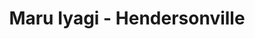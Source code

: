 ---
layout: place
title: "Maru Iyagi - Hendersonville"
permalink: /tennessee/hendersonville/maru-iyagi-hendersonville.html
stateAbbr: TN
stateName: Tennessee
cityName: Hendersonville
seo:
  name: "Maru Iyagi - Hendersonville"
  type: Restaurant
  links: https://maruiyagi-website.web.app/
description: "Looking for sushi in Hendersonville, Tennessee? Check out Maru Iyagi - Hendersonville for a delightful Japanese dining experience. Enjoy a variety of sushi a..."
place_id: ChIJRd4HrXhHZIgRIInVPEFakDA
photos:
  - name: >-
      places/ChIJRd4HrXhHZIgRIInVPEFakDA/photos/AeeoHcIJfpxlMJ731PMPLJB1fMooy8JljG4Xuf7XRKeU0QBvTNia9v24D6pmHAZ5MpeY474YHtI8R1jpviSIx5LrODXoRc4IaCMePrdIZX97Xm2SIOoX6D-EIykT3ScfyCwkDQaaFWQ2e3I-JHXTVNkhxDhduXRLi-75Xs-z_0egAICE2-1KukaEICOnU_wju5mbtJbHOpMbTa-forAFGxJZK7GsH8gJDKBAVZYNWYoZrMqmUd9isHHwuS7_2osFOzFsVNfxopM0H-2haBeMsmQUpliIsY5PwHLIMVnTOXoxbdhnaMNnN6hkoqe5nnOm4sUKUPal3HrATCQb9h6cgxUJi8uM4LPohWuNnt60NB4AqOKc1HKGvsq5gYD4-78HZLSET_Y1_wMDsmfjxL01trOYDtfF29evs2pUkCwJFTkWSORIBA
    widthPx: 4032
    heightPx: 3024
    authorAttributions:
      - displayName: RamieDawn Welch (Rai of SunShine)
        uri: https://maps.google.com/maps/contrib/111316273946938149727
        photoUri: >-
          https://lh3.googleusercontent.com/a-/ALV-UjUlqeftKx8CCbdVX0nDfbcKUTMQO33cmCt_tG-SjFMH5GIZaV2tbw=s100-p-k-no-mo
    flagContentUri: >-
      https://www.google.com/local/imagery/report/?cb_client=maps_api_places.places_api&image_key=!1e10!2sCIHM0ogKEICAgICn0eakLw&hl=en-US
    googleMapsUri: >-
      https://www.google.com/maps/place//data=!3m4!1e2!3m2!1sCIHM0ogKEICAgICn0eakLw!2e10!4m2!3m1!1s0x88644778ad07de45:0x30905a413cd58920
  - name: >-
      places/ChIJRd4HrXhHZIgRIInVPEFakDA/photos/AeeoHcKLGFis2WmXTiqhHZumWZiHSm0I9gTsCjigKNkkPVw8959N5ath9xc9rPd3pe2QwFo-NCmRe-Qm3m_6eRNwIlu6Y1lxAg436_YhSVHb4rilcWJP7sGnRnq6tRFqchl3z0WXdXofG4uXHesx3Fvy349nq2Imaq3ECzmgwVCG2f-BBZFGbLnWBUJTzK2i_-203TZcTFH0W_ltlCF6ODkZQhj1VlLWDz05NVDE80ME4Lsg00IBZOpymOVKb-1MEYDmT2R0Hkf2k2vjkxG5toAyToPHuZloArtn5v7VCmLUHjmUJgWuYgs88ZJxlTHRTwGdEqO-Xur1QcSqOpPbSOTiJu55jcAmtdlH3C3zs3t1uH1nj5CWyGha208piMoJhGjIQb4GnuIsEpfF7aT3aWNvjqXWMREtlL4OkfoEATL7yeGjJzsN
    widthPx: 4032
    heightPx: 2268
    authorAttributions:
      - displayName: Neftali Alverio
        uri: https://maps.google.com/maps/contrib/109724836643948598235
        photoUri: >-
          https://lh3.googleusercontent.com/a-/ALV-UjVvdv-bVcpguH1sRF-0VHEfmNAXG9ejnKKMDoB1gIL___PeoL2NpQ=s100-p-k-no-mo
    flagContentUri: >-
      https://www.google.com/local/imagery/report/?cb_client=maps_api_places.places_api&image_key=!1e10!2sCIHM0ogKEICAgICarNL6rwE&hl=en-US
    googleMapsUri: >-
      https://www.google.com/maps/place//data=!3m4!1e2!3m2!1sCIHM0ogKEICAgICarNL6rwE!2e10!4m2!3m1!1s0x88644778ad07de45:0x30905a413cd58920
  - name: >-
      places/ChIJRd4HrXhHZIgRIInVPEFakDA/photos/AeeoHcIMePcXUkWvXwSk_c5JvneUlLhiJ_2tB-LNbQm_hZ6gAuGZdkBjcfRc9TB850nHV-rVAoR0T8v-ha_v76v9MkhwJg8o55M7xdUMLuAcVFGrqnIBnGoYa4pKlBQ83SGLmrmBm6QyN5Oc1ub_FkmMHR61VtKj-rbO2GnW9J8j9rwAK5Q-lmpI64W3jUs91n_rZzcOnChcI2WPlCfY65xzAgzdoTMWvr4KE0OYljazh-wRMUH7OHeTRujrZfQoTtpqzwIA0pfllwKYEAGj9vW9TEc-GT_EgZJyMBkP1Qy4cTS28AG2Xc1FXB9AZG8f8LOSmx09TdXyUqj6K2jo8VL5PvK6tWsoRLiac7xDdXVxyD4DNKzsusN8sNlKHLsYxROf0wI40sV_PoX2aK6uG3j5PBF4FVLCsXC1UCqNQKGTWQ3BpEPy
    widthPx: 3000
    heightPx: 4000
    authorAttributions:
      - displayName: Bradley
        uri: https://maps.google.com/maps/contrib/107422026730234930590
        photoUri: >-
          https://lh3.googleusercontent.com/a-/ALV-UjX9upSL6nF5yCQBjvz8_SRL4EIXEb376nfHCX-UxiWKH51f_pKZ=s100-p-k-no-mo
    flagContentUri: >-
      https://www.google.com/local/imagery/report/?cb_client=maps_api_places.places_api&image_key=!1e10!2sCIHM0ogKEICAgIDdoty7tgE&hl=en-US
    googleMapsUri: >-
      https://www.google.com/maps/place//data=!3m4!1e2!3m2!1sCIHM0ogKEICAgIDdoty7tgE!2e10!4m2!3m1!1s0x88644778ad07de45:0x30905a413cd58920
  - name: >-
      places/ChIJRd4HrXhHZIgRIInVPEFakDA/photos/AeeoHcJEqj3TpTyXidmDrSLihx-bdPNxF5s6DIXKZB2az8LVMD71_nv1izX_QTBtydHXhf8eOGIssgF1G-k920eSYvTKtzRezb-6BjY3r0fY7Zrg8kKIw-gcfe0J72rLZ9Lg6Q6ljcbqDyz_sXEUCSVpVsVu9m06Xk2w_aa-NXzOpxMQ9ygrJHjGTwA7p2rdjjqN0-TkV-BqkpGX1llgu5NWqOu30dQst8Hwi4ZLAm0oarkmq8j2jVu2qMjb5V213eUWe8J-pcVpBuY5JbqXOiM7dal9Jef-_y1xZwGd_fWYPOg4nR-RCI2f8uAWo0eMrIfGjL19jAjIh4CTgsqXlWMBWTnfPSmx0fjZd17dDTwlQcjUPWeidOKWddHpVIcLpnf2xQcaJ73UfqOOnNMow4L5P7eToLa2fgj-KhA_EyphTLaNmg
    widthPx: 4032
    heightPx: 3024
    authorAttributions:
      - displayName: Sara Webb
        uri: https://maps.google.com/maps/contrib/113698604843256491323
        photoUri: >-
          https://lh3.googleusercontent.com/a/ACg8ocJ3PjIcszp49iLk80w5ZgjKdbK22cPJ1L_CNXupRdK-_rjNsA=s100-p-k-no-mo
    flagContentUri: >-
      https://www.google.com/local/imagery/report/?cb_client=maps_api_places.places_api&image_key=!1e10!2sCIHM0ogKEICAgID_8dvsBw&hl=en-US
    googleMapsUri: >-
      https://www.google.com/maps/place//data=!3m4!1e2!3m2!1sCIHM0ogKEICAgID_8dvsBw!2e10!4m2!3m1!1s0x88644778ad07de45:0x30905a413cd58920
  - name: >-
      places/ChIJRd4HrXhHZIgRIInVPEFakDA/photos/AeeoHcJ-9ikDtBTkA7RPdc0WGri6Wm-pNhFvy7oWQeDA4GFlEq6hraZSTxamEGh_wvBn7shB9pkSaMWZ_pyCHvg2v0NSTUkfNQmj7zEiM_HJf-V-uYpoFc2L7n0wefL4EwE3w2TmFT-DIapgcWzBhSxhW_pXM0mAG6heVwzsRGSAqUO_ZzyNgFioDhsJNyi2b8icGntXIIWyzbKazfwu7cv77MFbyOvkSjaOnK9naA_ZIUUjkFdu6D5UeejS9RXGtk6Z-VgePWi6NHyGWhm7Zw4BeqNb_qs8qr7Vk03pn0vyxbi7d3OjNPrjxMraKOCgWjeJrz99ctGX8jivDckKJWSUT0nDriartpw-qVAtXgnngucU7ak0RWc9YyCsEq8DnEJbvBhVqcGGcmC1-55hzdBv5OswKjnZugNeOQcP4HVSKCvqEKRE
    widthPx: 4000
    heightPx: 3000
    authorAttributions:
      - displayName: Crystal Huey
        uri: https://maps.google.com/maps/contrib/101480673333636683721
        photoUri: >-
          https://lh3.googleusercontent.com/a-/ALV-UjUhFnoqun_dEKdjMAjvlPZqbxeQAVfGJXeUaV4kNdKcPVmB9AGt=s100-p-k-no-mo
    flagContentUri: >-
      https://www.google.com/local/imagery/report/?cb_client=maps_api_places.places_api&image_key=!1e10!2sCIHM0ogKEICAgID-9N6mkQE&hl=en-US
    googleMapsUri: >-
      https://www.google.com/maps/place//data=!3m4!1e2!3m2!1sCIHM0ogKEICAgID-9N6mkQE!2e10!4m2!3m1!1s0x88644778ad07de45:0x30905a413cd58920
  - name: >-
      places/ChIJRd4HrXhHZIgRIInVPEFakDA/photos/AeeoHcJe4mCcAlN4DbvNCpGVgMIvOHqZvuiJg8Nsgg4OPFHboISIOldGcd7RMMRqkf2da5N6IMcm-Jx09IQaVcp9scieh9xjF3sKhZyBpcbzaBV85DXMqrEmrxPHNuH_zNp41So8qnxzWgRKd-KsIuHgSeoj5g8Epzr5_2wan-4WTsnBvqvLn7HESkk1et0wzN8cadb6Z0HHsn5zB3CEqWMIc_lPsqbp1rJmKGwamJbQljJ_WXLdMf7OYZ1UDFMv3Y5dXri1ZyJvJ7NgjX8oE1iWSFhpEghXYhnDJkp8avRoL9fPlXQ-p-qIsybNA2Cdhiqju4h6uqrkAwFY43QVQnBFsQOJsByeREmCLZ7Zg3eJREXvk01uCp9kLkzvOUEjCCeVsTjxsB4wryskJ1Ms7pqxNOcZeKUDUIYrYYHpVLMo55I
    widthPx: 4624
    heightPx: 3468
    authorAttributions:
      - displayName: Charles Burba
        uri: https://maps.google.com/maps/contrib/109937178937278466798
        photoUri: >-
          https://lh3.googleusercontent.com/a-/ALV-UjUtSQphPLBS7tEFaf2OLq3XhcwTZqErwtpCC6ay_yhlPODTHfoA=s100-p-k-no-mo
    flagContentUri: >-
      https://www.google.com/local/imagery/report/?cb_client=maps_api_places.places_api&image_key=!1e10!2sCIHM0ogKEICAgICB1JiYUw&hl=en-US
    googleMapsUri: >-
      https://www.google.com/maps/place//data=!3m4!1e2!3m2!1sCIHM0ogKEICAgICB1JiYUw!2e10!4m2!3m1!1s0x88644778ad07de45:0x30905a413cd58920
  - name: >-
      places/ChIJRd4HrXhHZIgRIInVPEFakDA/photos/AeeoHcLAYbcsTcpN6DQV-minM-r18UgBKHfv0xUomnbiJWmji6dBHUwo_yRznEx-c7BUPFAhsX6VbBB6rHH9VvTl0w-qhdyI7EdaoFX2PsqGXE58KYgSU1xEfU6zmdM0z0zyo1xtRVpJhe7NAfT5oTMsPqzyErcG8AaqxAMhB6VBQeDHDsBtjvxCaRfWZysmUtzZ2SH3p7QErE6Kxax_R1GYBCWnyYYrVhJfm124wdN8UEWfGZE_Q5lyrXWziIFtT820uUkuooGL0MH-HqmHOvHRl0ko7uvpIUaDwYPoLAmM9hvQeupDof3GJylbh-kXhufUJ4dBrSBrsKU8BwFNNnHpv8H2l6kap-W4wkE2RpfrxXLtjuQLpIvU15qq_Ed21Ys6GnUZOoyOwEIYElYFdVcPKRt9lW2uHWvP5uxaW8ef_5KumVWF
    widthPx: 4032
    heightPx: 3024
    authorAttributions:
      - displayName: Stuart Wiston
        uri: https://maps.google.com/maps/contrib/105485184161499809744
        photoUri: >-
          https://lh3.googleusercontent.com/a-/ALV-UjXP0VEYJ3epqzYTf269T_iuncdtXzbZw9dijvAyeQ6OSQJ7VHyKVQ=s100-p-k-no-mo
    flagContentUri: >-
      https://www.google.com/local/imagery/report/?cb_client=maps_api_places.places_api&image_key=!1e10!2sCIHM0ogKEICAgICGqZTw_AE&hl=en-US
    googleMapsUri: >-
      https://www.google.com/maps/place//data=!3m4!1e2!3m2!1sCIHM0ogKEICAgICGqZTw_AE!2e10!4m2!3m1!1s0x88644778ad07de45:0x30905a413cd58920
  - name: >-
      places/ChIJRd4HrXhHZIgRIInVPEFakDA/photos/AeeoHcKCCpxLjNRQnAvztZ6rVEd_AH0QIoXe6K030rTZ6l3uYYI4kq_auFxJAtwKTsVnjXy-3ZHqhib8Ap8VHB-Fmsakijj1vQgI4rTXE9_kut7VFlJQ2cyf3HQoNiPJed2JYVn5Loa7flsEFgs86Pb54dPM9DBslE19CXW3QTsWU0MA-wfGts-UfJetmu2QpQ5rhv22HZYj_vugtXpf_guG1b_A8eK9iZxFwBdYHiKLn94lVGyiSFHQOBCcnuOZUQxJCBwFg3W8AqhZlLDHRwMPVHXLaNaLEFgWH5q2wEVTkWmqgGFAZcpyJ5QZnF9Oim_9809GaPyLpEZOAn-77lrXtnF8Ppw39PCbX9yjglH6p3hStnXoe431BdUqTYTc0Ngl6m412LKrQO5eUcX5PLt5V5t7a3jIxPbMdx2eOYDUCMMo7aNo
    widthPx: 2268
    heightPx: 4032
    authorAttributions:
      - displayName: Chris Hart
        uri: https://maps.google.com/maps/contrib/108421464824727035720
        photoUri: >-
          https://lh3.googleusercontent.com/a-/ALV-UjVZAXlKA3zVOwxMYH1NvHUVzEptr4MMcUtGOFK10Jninu0Nl_xrSw=s100-p-k-no-mo
    flagContentUri: >-
      https://www.google.com/local/imagery/report/?cb_client=maps_api_places.places_api&image_key=!1e10!2sCIHM0ogKEICAgICrze7T0wE&hl=en-US
    googleMapsUri: >-
      https://www.google.com/maps/place//data=!3m4!1e2!3m2!1sCIHM0ogKEICAgICrze7T0wE!2e10!4m2!3m1!1s0x88644778ad07de45:0x30905a413cd58920
  - name: >-
      places/ChIJRd4HrXhHZIgRIInVPEFakDA/photos/AeeoHcJdI2Oo3N6WzVmpOhGXQOsShubHvMKWGCbT90PX5QOCFM2PCL6zHQUh_PdfoU18hKIuCTQgSG-rCbZgLVV62qvrnY-Y7ku3qTnMR75V2unqpFQNGQl29Q00G4xQ38iHVAZcera85avCU32JFTDvA4b04qdzHIITbgl6McWYmjOd4Kt3zCaQG4Z_ocSvtSekXtCYrMqfsbdMwBpqpldAPVsuhfoaWy0kP9BOFvBemAHcI4XGwJeo_dbXsYJP22elrFJH8IpxUwmBLR_MzTFdKVCmaT3r8KTyGJWVAb_VW5ESKpkWOuHgdWeQRCAxQMAB1fLb6s9orqoEbtPMe9sOX8R-Btp7oGoISL5QZv0YnAqtPkehZfNkPpupR83TpDIq0BgH03mIgo8lRzyx4wwbprAHtx0Qo_uV4UeGVGzv4LMK0Ds
    widthPx: 3072
    heightPx: 4080
    authorAttributions:
      - displayName: Christopher Wood
        uri: https://maps.google.com/maps/contrib/105177788576731036741
        photoUri: >-
          https://lh3.googleusercontent.com/a-/ALV-UjUFuo-Th-WwwFPrfcJJkpflKUt_jRV9DY45ivR0V3BDN_CFjIQbjg=s100-p-k-no-mo
    flagContentUri: >-
      https://www.google.com/local/imagery/report/?cb_client=maps_api_places.places_api&image_key=!1e10!2sCIHM0ogKEICAgIDl7ubh-AE&hl=en-US
    googleMapsUri: >-
      https://www.google.com/maps/place//data=!3m4!1e2!3m2!1sCIHM0ogKEICAgIDl7ubh-AE!2e10!4m2!3m1!1s0x88644778ad07de45:0x30905a413cd58920
  - name: >-
      places/ChIJRd4HrXhHZIgRIInVPEFakDA/photos/AeeoHcKSow67LLSVAimv0oabDzyoCnqczZJB8nShEdZDhADjTn_QqahOD0edLZgAapwW6N_kgnIDS8PVF19O61XL-4_Cam2FIaLaXUWe7u62nakrU3S_q5a_kMFu5vKXqIOtVxnOv9QUD--FnORpxa3NV_F0xPnlMv8VfkwQ_Rls9Lq-H6CzayTDFHUF946IPABy4OOttw7qVUThbXX0Vgg2bsNOCi1azvaQszjSXt-_7tLQnj-MDJdMX3EStjoM6ouG320lrOm0pDwEDHvFJrYvimJC18i1PnFLrjvKhIIBhbOpASd2J_ie3sDo4IHwqYvxmDrmblA6dSN7ax1ee3iz10kgXVskdcoUY0U1-CBRP6cYgXz9lC1JUrQfvn52PYr4iqRfoeK3dSSGFkC0DBmVYwoVURGZ3oZM7p2eflnJn9d31M0i
    widthPx: 4000
    heightPx: 3000
    authorAttributions:
      - displayName: Rose W
        uri: https://maps.google.com/maps/contrib/109814234852136660927
        photoUri: >-
          https://lh3.googleusercontent.com/a-/ALV-UjXqyV1QYD6VWtVb4K9hiFAgjTphUNdQ2VI1KhWBMw8CVrsQb-aR=s100-p-k-no-mo
    flagContentUri: >-
      https://www.google.com/local/imagery/report/?cb_client=maps_api_places.places_api&image_key=!1e10!2sCIHM0ogKEICAgIC-6-S58wE&hl=en-US
    googleMapsUri: >-
      https://www.google.com/maps/place//data=!3m4!1e2!3m2!1sCIHM0ogKEICAgIC-6-S58wE!2e10!4m2!3m1!1s0x88644778ad07de45:0x30905a413cd58920
address: 300 Indian Lake Blvd, Hendersonville, TN 37075, USA
street: 300 Indian Lake Blvd
city: Hendersonville
state: TN
zip: '37075'
country: USA
neighborhood: null
latitude: '36.329823'
longitude: '-86.592351'
accessibility_options:
  wheelchairAccessibleParking: true
  wheelchairAccessibleEntrance: true
  wheelchairAccessibleRestroom: true
  wheelchairAccessibleSeating: true
business_status: OPERATIONAL
name: Maru Iyagi - Hendersonville
google_maps_links:
  directionsUri: >-
    https://www.google.com/maps/dir//''/data=!4m7!4m6!1m1!4e2!1m2!1m1!1s0x88644778ad07de45:0x30905a413cd58920!3e0
  placeUri: https://maps.google.com/?cid=3499396146706876704
  writeAReviewUri: >-
    https://www.google.com/maps/place//data=!4m3!3m2!1s0x88644778ad07de45:0x30905a413cd58920!12e1
  reviewsUri: >-
    https://www.google.com/maps/place//data=!4m4!3m3!1s0x88644778ad07de45:0x30905a413cd58920!9m1!1b1
  photosUri: >-
    https://www.google.com/maps/place//data=!4m3!3m2!1s0x88644778ad07de45:0x30905a413cd58920!10e5
primary_type: Sushi Restaurant
opening_hours:
  regular: null
  current: null
secondary_opening_hours:
  regular:
    weekdayDescriptions: null
    type: null
  current:
    weekdayDescriptions: null
    type: null
phone: (615) 590-7732
price_level: PRICE_LEVEL_MODERATE
price_range: $20 &ndash; $30
rating: '4.6'
rating_count: 330
website: https://maruiyagi-website.web.app/
reviews:
  - name: >-
      places/ChIJRd4HrXhHZIgRIInVPEFakDA/reviews/ChZDSUhNMG9nS0VJQ0FnTUNRZ1plUmZnEAE
    relativePublishTimeDescription: a month ago
    rating: 5
    text:
      text: >-
        Lunch bento box special at Maru Iyagi was 🔥🔥! All this food for a
        great deal at $12! I’ll definitely be back to try more of their sushi
        soon. 😍🍣🍱
      languageCode: en
    originalText:
      text: >-
        Lunch bento box special at Maru Iyagi was 🔥🔥! All this food for a
        great deal at $12! I’ll definitely be back to try more of their sushi
        soon. 😍🍣🍱
      languageCode: en
    authorAttribution:
      displayName: Erica Parsons
      uri: https://www.google.com/maps/contrib/118093903870190506933/reviews
      photoUri: >-
        https://lh3.googleusercontent.com/a-/ALV-UjVeI5S5OgFHG9fjX0UEOFvKycWVJbTvRhVJd7Vn9WQWs-D8-8Uu=s128-c0x00000000-cc-rp-mo-ba4
    publishTime: '2025-03-04T21:04:56.940713Z'
    flagContentUri: >-
      https://www.google.com/local/review/rap/report?postId=ChZDSUhNMG9nS0VJQ0FnTUNRZ1plUmZnEAE&d=17924085&t=1
    googleMapsUri: >-
      https://www.google.com/maps/reviews/data=!4m6!14m5!1m4!2m3!1sChZDSUhNMG9nS0VJQ0FnTUNRZ1plUmZnEAE!2m1!1s0x88644778ad07de45:0x30905a413cd58920
  - name: >-
      places/ChIJRd4HrXhHZIgRIInVPEFakDA/reviews/ChdDSUhNMG9nS0VJQ0FnTURJak1IenN3RRAB
    relativePublishTimeDescription: in the last week
    rating: 5
    text:
      text: >-
        If you’re looking for a sushi experience that goes beyond the basic
        California roll. Maru Iyagi is a must visit. Our favorite rolls are The
        Hurricane and Albacore roll. Jason makes the best fried rice and Hazel
        always gives us the best friendly and attentive service…See you next
        Sunday!
      languageCode: en
    originalText:
      text: >-
        If you’re looking for a sushi experience that goes beyond the basic
        California roll. Maru Iyagi is a must visit. Our favorite rolls are The
        Hurricane and Albacore roll. Jason makes the best fried rice and Hazel
        always gives us the best friendly and attentive service…See you next
        Sunday!
      languageCode: en
    authorAttribution:
      displayName: Mark Hively
      uri: https://www.google.com/maps/contrib/106694406898663722659/reviews
      photoUri: >-
        https://lh3.googleusercontent.com/a-/ALV-UjVPNypmSCD-OLrNLAVuBIKCQmIxajopIkDiwNJ-cEvFOPF27xk=s128-c0x00000000-cc-rp-mo
    publishTime: '2025-04-07T18:54:00.091786Z'
    flagContentUri: >-
      https://www.google.com/local/review/rap/report?postId=ChdDSUhNMG9nS0VJQ0FnTURJak1IenN3RRAB&d=17924085&t=1
    googleMapsUri: >-
      https://www.google.com/maps/reviews/data=!4m6!14m5!1m4!2m3!1sChdDSUhNMG9nS0VJQ0FnTURJak1IenN3RRAB!2m1!1s0x88644778ad07de45:0x30905a413cd58920
  - name: >-
      places/ChIJRd4HrXhHZIgRIInVPEFakDA/reviews/ChdDSUhNMG9nS0VJQ0FnSURfOGR2c3V3RRAB
    relativePublishTimeDescription: 2 months ago
    rating: 5
    text:
      text: >-
        Delicious food. Normal atmosphere but perfectly clean and very well
        maintained. Will absolutely be back!
      languageCode: en
    originalText:
      text: >-
        Delicious food. Normal atmosphere but perfectly clean and very well
        maintained. Will absolutely be back!
      languageCode: en
    authorAttribution:
      displayName: Sara Webb
      uri: https://www.google.com/maps/contrib/113698604843256491323/reviews
      photoUri: >-
        https://lh3.googleusercontent.com/a/ACg8ocJ3PjIcszp49iLk80w5ZgjKdbK22cPJ1L_CNXupRdK-_rjNsA=s128-c0x00000000-cc-rp-mo-ba3
    publishTime: '2025-01-25T03:37:33.003933Z'
    flagContentUri: >-
      https://www.google.com/local/review/rap/report?postId=ChdDSUhNMG9nS0VJQ0FnSURfOGR2c3V3RRAB&d=17924085&t=1
    googleMapsUri: >-
      https://www.google.com/maps/reviews/data=!4m6!14m5!1m4!2m3!1sChdDSUhNMG9nS0VJQ0FnSURfOGR2c3V3RRAB!2m1!1s0x88644778ad07de45:0x30905a413cd58920
  - name: >-
      places/ChIJRd4HrXhHZIgRIInVPEFakDA/reviews/ChZDSUhNMG9nS0VJQ0FnSURpOGRfQ1ZBEAE
    relativePublishTimeDescription: 4 years ago
    rating: 5
    text:
      text: >-
        One of my favorite sushi places in Tennessee.

        The service is always super amazing and sweet. They really go out of
        their way to make our meals feel special. The staff was very attentive
        and quick with everything.

        The food is always A+. At other sushi places the fish sometimes has no
        flavor, but at Maru the fish is always super flavorful and fresh. Also
        the presentation is always beautiful so it's good for any foodies. The
        pink lady, tuna lovers special, and dragon rolls are my personal
        favorite.

        Definitely come here for a good time!
      languageCode: en
    originalText:
      text: >-
        One of my favorite sushi places in Tennessee.

        The service is always super amazing and sweet. They really go out of
        their way to make our meals feel special. The staff was very attentive
        and quick with everything.

        The food is always A+. At other sushi places the fish sometimes has no
        flavor, but at Maru the fish is always super flavorful and fresh. Also
        the presentation is always beautiful so it's good for any foodies. The
        pink lady, tuna lovers special, and dragon rolls are my personal
        favorite.

        Definitely come here for a good time!
      languageCode: en
    authorAttribution:
      displayName: Amy L
      uri: https://www.google.com/maps/contrib/115440286940086305515/reviews
      photoUri: >-
        https://lh3.googleusercontent.com/a-/ALV-UjWCbeyV0biF2s53u7eHVwvCf-b1QJJ94RLMSwgRFuFinr71U0ShQA=s128-c0x00000000-cc-rp-mo-ba4
    publishTime: '2020-12-06T23:57:30.323918Z'
    flagContentUri: >-
      https://www.google.com/local/review/rap/report?postId=ChZDSUhNMG9nS0VJQ0FnSURpOGRfQ1ZBEAE&d=17924085&t=1
    googleMapsUri: >-
      https://www.google.com/maps/reviews/data=!4m6!14m5!1m4!2m3!1sChZDSUhNMG9nS0VJQ0FnSURpOGRfQ1ZBEAE!2m1!1s0x88644778ad07de45:0x30905a413cd58920
  - name: >-
      places/ChIJRd4HrXhHZIgRIInVPEFakDA/reviews/ChZDSUhNMG9nS0VJQ0FnSURGbUpfSExBEAE
    relativePublishTimeDescription: a year ago
    rating: 5
    text:
      text: >-
        Maru Lyagi, located in Hendersonville, TN, offers a delightful sushi
        dining experience. Despite visiting for a late lunch, just before the
        2:30 pm closing time, the restaurant maintained its quality and service.
        We indulged in two appetizers, both of which were excellent, setting the
        tone for the meal. For the main course, we savored three specialty
        rolls, each bursting with flavor and freshness. In my experience, Maru
        Lyagi stands out as one of the premier sushi spots in the area.


        While the service was efficient, it's worth noting that we were the only
        patrons present, likely due to the impending closure. Nevertheless, our
        food arrived promptly, allowing us to enjoy every bite in comfort. The
        comfortable seating, cleanliness, and appealing ambiance added to the
        overall dining pleasure. Maru Lyagi's location further contributes to
        its allure, making it a convenient and inviting choice for sushi
        enthusiasts.


        In summary, Maru Lyagi impresses with its delectable cuisine,
        satisfactory service, and inviting atmosphere. Whether for a casual
        lunch or a dinner outing, I highly recommend Maru Lyagi for an
        exceptional sushi experience in Hendersonville, TN.
      languageCode: en
    originalText:
      text: >-
        Maru Lyagi, located in Hendersonville, TN, offers a delightful sushi
        dining experience. Despite visiting for a late lunch, just before the
        2:30 pm closing time, the restaurant maintained its quality and service.
        We indulged in two appetizers, both of which were excellent, setting the
        tone for the meal. For the main course, we savored three specialty
        rolls, each bursting with flavor and freshness. In my experience, Maru
        Lyagi stands out as one of the premier sushi spots in the area.


        While the service was efficient, it's worth noting that we were the only
        patrons present, likely due to the impending closure. Nevertheless, our
        food arrived promptly, allowing us to enjoy every bite in comfort. The
        comfortable seating, cleanliness, and appealing ambiance added to the
        overall dining pleasure. Maru Lyagi's location further contributes to
        its allure, making it a convenient and inviting choice for sushi
        enthusiasts.


        In summary, Maru Lyagi impresses with its delectable cuisine,
        satisfactory service, and inviting atmosphere. Whether for a casual
        lunch or a dinner outing, I highly recommend Maru Lyagi for an
        exceptional sushi experience in Hendersonville, TN.
      languageCode: en
    authorAttribution:
      displayName: Bradley
      uri: https://www.google.com/maps/contrib/107422026730234930590/reviews
      photoUri: >-
        https://lh3.googleusercontent.com/a-/ALV-UjX9upSL6nF5yCQBjvz8_SRL4EIXEb376nfHCX-UxiWKH51f_pKZ=s128-c0x00000000-cc-rp-mo-ba6
    publishTime: '2024-02-22T02:29:28.953210Z'
    flagContentUri: >-
      https://www.google.com/local/review/rap/report?postId=ChZDSUhNMG9nS0VJQ0FnSURGbUpfSExBEAE&d=17924085&t=1
    googleMapsUri: >-
      https://www.google.com/maps/reviews/data=!4m6!14m5!1m4!2m3!1sChZDSUhNMG9nS0VJQ0FnSURGbUpfSExBEAE!2m1!1s0x88644778ad07de45:0x30905a413cd58920
parking_options:
  freeParkingLot: true
  freeStreetParking: true
  valetParking: false
payment_options:
  acceptsCreditCards: true
  acceptsDebitCards: true
  acceptsCashOnly: false
  acceptsNfc: true
allow_dogs: null
curbside_pickup: null
delivery: true
dine_in: true
good_for_children: true
good_for_groups: null
good_for_sports: false
live_music: false
menu_for_children: null
outdoor_seating: false
reservable: null
restroom: true
serves_beer: true
serves_breakfast: null
serves_brunch: null
serves_cocktails: null
serves_coffee: null
serves_dinner: true
serves_dessert: true
serves_lunch: true
serves_vegetarian_food: null
serves_wine: null
takeout: true
summary: null

---